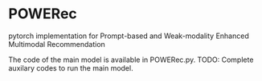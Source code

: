 # POWERec
pytorch implementation for Prompt-based and Weak-modality Enhanced Multimodal Recommendation

The code of the main model is available in POWERec.py. 
TODO: Complete auxilary codes to run the main model.
